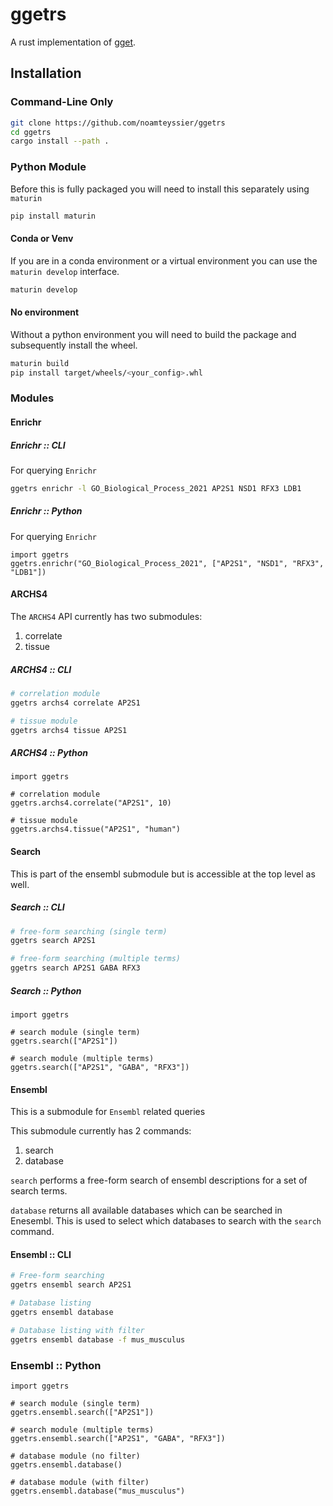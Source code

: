 # ggetrs

A rust implementation of [gget](https://github.com/pachterlab/gget).

## Installation

### Command-Line Only

```bash
git clone https://github.com/noamteyssier/ggetrs
cd ggetrs
cargo install --path .
```

### Python Module

Before this is fully packaged you will need to install this separately using `maturin`

```bash
pip install maturin
```

#### Conda or Venv

If you are in a conda environment or a virtual environment you can use the
`maturin develop` interface.

```bash
maturin develop
```

#### No environment

Without a python environment you will need to build the package and subsequently
install the wheel.

```bash
maturin build
pip install target/wheels/<your_config>.whl
```

### Modules

#### Enrichr

##### Enrichr :: CLI

For querying `Enrichr`

```bash
ggetrs enrichr -l GO_Biological_Process_2021 AP2S1 NSD1 RFX3 LDB1
```

##### Enrichr :: Python

For querying `Enrichr`

```python3
import ggetrs
ggetrs.enrichr("GO_Biological_Process_2021", ["AP2S1", "NSD1", "RFX3", "LDB1"])
```

#### ARCHS4

The `ARCHS4` API currently has two submodules:

1. correlate
2. tissue

##### ARCHS4 :: CLI

```bash
# correlation module
ggetrs archs4 correlate AP2S1

# tissue module
ggetrs archs4 tissue AP2S1
```

##### ARCHS4 :: Python

```python3
import ggetrs

# correlation module
ggetrs.archs4.correlate("AP2S1", 10)

# tissue module
ggetrs.archs4.tissue("AP2S1", "human")
```

#### Search

This is part of the ensembl submodule but is accessible at the top level as well.

##### Search :: CLI

```bash
# free-form searching (single term)
ggetrs search AP2S1

# free-form searching (multiple terms)
ggetrs search AP2S1 GABA RFX3
```

##### Search :: Python

```python3
import ggetrs

# search module (single term)
ggetrs.search(["AP2S1"])

# search module (multiple terms)
ggetrs.search(["AP2S1", "GABA", "RFX3"])
```

#### Ensembl

This is a submodule for `Ensembl` related queries

This submodule currently has 2 commands:

1. search
2. database

`search` performs a free-form search of ensembl descriptions for a set of search
terms.

`database` returns all available databases which can be searched in Enesembl.
This is used to select which databases to search with the `search` command.

#### Ensembl :: CLI

```bash
# Free-form searching
ggetrs ensembl search AP2S1

# Database listing
ggetrs ensembl database 

# Database listing with filter
ggetrs ensembl database -f mus_musculus
```

### Ensembl :: Python

```python3
import ggetrs

# search module (single term)
ggetrs.ensembl.search(["AP2S1"])

# search module (multiple terms)
ggetrs.ensembl.search(["AP2S1", "GABA", "RFX3"])

# database module (no filter)
ggetrs.ensembl.database()

# database module (with filter)
ggetrs.ensembl.database("mus_musculus")
```
